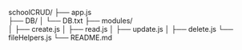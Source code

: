 schoolCRUD/ 
├── app.js            
├── DB/ 
│   └── DB.txt
├── modules/          
│   ├── create.js 
│   ├── read.js 
│   ├── update.js 
│   ├── delete.js
└── fileHelpers.js 
└── README.md 
